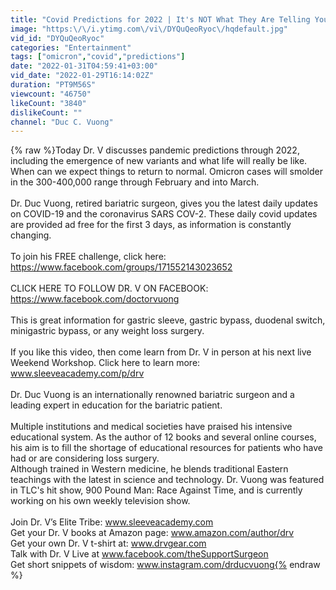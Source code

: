 ```yaml
---
title: "Covid Predictions for 2022 | It's NOT What They Are Telling You"
image: "https:\/\/i.ytimg.com\/vi\/DYQuQeoRyoc\/hqdefault.jpg"
vid_id: "DYQuQeoRyoc"
categories: "Entertainment"
tags: ["omicron","covid","predictions"]
date: "2022-01-31T04:59:41+03:00"
vid_date: "2022-01-29T16:14:02Z"
duration: "PT9M56S"
viewcount: "46750"
likeCount: "3840"
dislikeCount: ""
channel: "Duc C. Vuong"
---
```

{% raw %}Today Dr. V discusses pandemic predictions through 2022, including the emergence of new variants and what life will really be like. When can we expect things to return to normal. Omicron cases will smolder in the 300-400,000 range through  February and into March.<br /><br />Dr. Duc Vuong, retired bariatric surgeon, gives you the latest daily updates on COVID-19 and the coronavirus SARS COV-2. These daily covid updates are provided ad free for the first 3 days, as information is constantly changing.<br />  <br />To join his FREE challenge, click here: <a rel="nofollow" target="blank" href="https://www.facebook.com/groups/171552143023652">https://www.facebook.com/groups/171552143023652</a><br /><br />CLICK HERE TO FOLLOW DR. V ON FACEBOOK: <a rel="nofollow" target="blank" href="https://www.facebook.com/doctorvuong">https://www.facebook.com/doctorvuong</a><br /><br />This is great information for gastric sleeve, gastric bypass, duodenal switch, minigastric bypass, or any weight loss surgery.<br /><br />If you like this video, then come learn from Dr. V in person at his next live Weekend Workshop. Click here to learn more: www.sleeveacademy.com/p/drv<br /><br />Dr. Duc Vuong is an internationally renowned bariatric surgeon and a leading expert in education for the bariatric patient. <br /><br />Multiple institutions and medical societies have praised his intensive educational system. As the author of 12 books and several online courses, his aim is to fill the shortage of educational resources for patients who have had or are considering loss surgery. <br />Although trained in Western medicine, he blends traditional Eastern teachings with the latest in science and technology. Dr. Vuong was featured in TLC's hit show, 900 Pound Man: Race Against Time, and is currently working on his own weekly television show.  <br /><br />Join Dr. V’s Elite Tribe: www.sleeveacademy.com<br />Get your Dr. V books at Amazon page: www.amazon.com/author/drv<br />Get your own Dr. V t-shirt at: www.drvgear.com<br />Talk with Dr. V Live at www.facebook.com/theSupportSurgeon<br />Get short snippets of wisdom: www.instagram.com/drducvuong{% endraw %}
